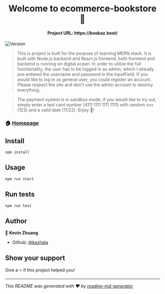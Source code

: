 <h1 align="center">Welcome to ecommerce-bookstore 👋</h1>
<h4 align="center">Project URL: https://bookaz.best/</h4>
<p>
  <img alt="Version" src="https://img.shields.io/badge/version-0.1.0-blue.svg?cacheSeconds=2592000" />
</p>

> This is project is built for the purpose of learning MERN stack. It is built with Node.js backend and React.js frontend, both frontend and backend is running on digital ocean. In order to utilize the full functionality, the user has to be logged in as admin, which I already pre-entered the username and password in the inputField. If you would like to log in as general user, you could register an account. Please respect the site and don't use the admin account to destroy everything.

> The payment system is in sandbox mode, if you would like to try out, simply enter a test card number (4111 1111 1111 1111) with random cvv (123) and a valid date (11/22). Enjoy 🙂!

### 🏠 [Homepage](https://bookaz.best/)

## Install

```sh
npm install
```

## Usage

```sh
npm run start
```

## Run tests

```sh
npm run test
```

## Author

👤 **Kevin Zhuang**

-   Github: [@kazhala](https://github.com/kazhala)

## Show your support

Give a ⭐️ if this project helped you!

---

_This README was generated with ❤️ by [readme-md-generator](https://github.com/kefranabg/readme-md-generator)_
